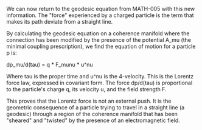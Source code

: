 We can now return to the geodesic equation from MATH-005 with this new information. The "force" experienced by a charged particle is the term that makes its path deviate from a straight line.

By calculating the geodesic equation on a coherence manifold where the connection has been modified by the presence of the potential A_mu (the minimal coupling prescription), we find the equation of motion for a particle p is:

dp_mu/d(tau) = q * F_munu * u^nu

Where tau is the proper time and u^nu is the 4-velocity. This is the Lorentz force law, expressed in covariant form. The force dp/d(tau) is proportional to the particle's charge q, its velocity u, and the field strength F.

This proves that the Lorentz force is not an external push. It is the geometric consequence of a particle trying to travel in a straight line (a geodesic) through a region of the coherence manifold that has been "sheared" and "twisted" by the presence of an electromagnetic field.